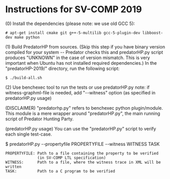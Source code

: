 
Instructions for SV-COMP 2019
=============================

(0) Install the dependencies (please note: we use old GCC 5):

    # apt-get install cmake git g++-5-multilib gcc-5-plugin-dev libboost-dev make python

(1) Build PredatorHP from sources. (Skip this step if you have binary version compiled
    for your system -- Predator checks this and predatorHP.py script
    produces "UNKNOWN" in the case of version mismatch. This is very important when
    Ubuntu has not installed required dependencies.)
    In the "predatorHP-2019/" directory, run the following script:

    $ ./build-all.sh

(2) Use benchexec tool to run the tests or use predatorHP.py
    note: if witness-graphml-file is needed,
          add "--witness" option (as specified in predatorHP.py usage)

(DISCLAIMER)
    "predatorhp.py" refers to benchexec python plugin/module.
    This module is a mere wrapper around "predatorHP.py",
    the main running script of Predator Hunting Party.

(predatorHP.py usage)
    You can use the "predatorHP.py" script to verify each single test-case.

  $ predatorHP.py --propertyfile PROPERTYFILE --witness WITNESS TASK

    PROPERTYFILE: Path to a file containing the property to be verified
                  (in SV-COMP LTL specification)
    WITNESS:      Path to a file, where the witness trace in XML will be written
    TASK:         Path to a C program to be verified
